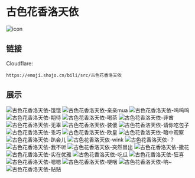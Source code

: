 # 古色花香洛天依
![icon](https://emoji.shojo.cn/bili/src/古色花香洛天依/icon.png)
## 链接
Cloudflare:
```
https://emoji.shojo.cn/bili/src/古色花香洛天依
```
## 展示
![古色花香洛天依-饿饿](https://emoji.shojo.cn/bili/src/古色花香洛天依/古色花香洛天依-饿饿.png)
![古色花香洛天依-亲亲mua](https://emoji.shojo.cn/bili/src/古色花香洛天依/古色花香洛天依-亲亲mua.png)
![古色花香洛天依-呜呜呜](https://emoji.shojo.cn/bili/src/古色花香洛天依/古色花香洛天依-呜呜呜.png)
![古色花香洛天依-期待](https://emoji.shojo.cn/bili/src/古色花香洛天依/古色花香洛天依-期待.png)
![古色花香洛天依-喝茶](https://emoji.shojo.cn/bili/src/古色花香洛天依/古色花香洛天依-喝茶.png)
![古色花香洛天依-非酋](https://emoji.shojo.cn/bili/src/古色花香洛天依/古色花香洛天依-非酋.png)
![古色花香洛天依-无辜](https://emoji.shojo.cn/bili/src/古色花香洛天依/古色花香洛天依-无辜.png)
![古色花香洛天依-装傻](https://emoji.shojo.cn/bili/src/古色花香洛天依/古色花香洛天依-装傻.png)
![古色花香洛天依-请你吃包子](https://emoji.shojo.cn/bili/src/古色花香洛天依/古色花香洛天依-请你吃包子.png)
![古色花香洛天依-乖巧](https://emoji.shojo.cn/bili/src/古色花香洛天依/古色花香洛天依-乖巧.png)
![古色花香洛天依-欧皇](https://emoji.shojo.cn/bili/src/古色花香洛天依/古色花香洛天依-欧皇.png)
![古色花香洛天依-暗中观察](https://emoji.shojo.cn/bili/src/古色花香洛天依/古色花香洛天依-暗中观察.png)
![古色花香洛天依-趴会儿](https://emoji.shojo.cn/bili/src/古色花香洛天依/古色花香洛天依-趴会儿.png)
![古色花香洛天依-wink](https://emoji.shojo.cn/bili/src/古色花香洛天依/古色花香洛天依-wink.png)
![古色花香洛天依-？](https://emoji.shojo.cn/bili/src/古色花香洛天依/古色花香洛天依-？.png)
![古色花香洛天依-我不听](https://emoji.shojo.cn/bili/src/古色花香洛天依/古色花香洛天依-我不听.png)
![古色花香洛天依-突然冒出](https://emoji.shojo.cn/bili/src/古色花香洛天依/古色花香洛天依-突然冒出.png)
![古色花香洛天依-撒花](https://emoji.shojo.cn/bili/src/古色花香洛天依/古色花香洛天依-撒花.png)
![古色花香洛天依-实在优雅](https://emoji.shojo.cn/bili/src/古色花香洛天依/古色花香洛天依-实在优雅.png)
![古色花香洛天依-吃瓜](https://emoji.shojo.cn/bili/src/古色花香洛天依/古色花香洛天依-吃瓜.png)
![古色花香洛天依-狂喜](https://emoji.shojo.cn/bili/src/古色花香洛天依/古色花香洛天依-狂喜.png)
![古色花香洛天依-嗯嗯](https://emoji.shojo.cn/bili/src/古色花香洛天依/古色花香洛天依-嗯嗯.png)
![古色花香洛天依-哽咽](https://emoji.shojo.cn/bili/src/古色花香洛天依/古色花香洛天依-哽咽.png)
![古色花香洛天依-呐~](https://emoji.shojo.cn/bili/src/古色花香洛天依/古色花香洛天依-呐~.png)
![古色花香洛天依-贴贴](https://emoji.shojo.cn/bili/src/古色花香洛天依/古色花香洛天依-贴贴.png)
